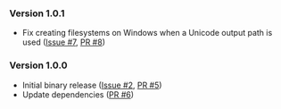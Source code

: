 ### Version 1.0.1

* Fix creating filesystems on Windows when a Unicode output path is used ([Issue #7], [PR #8])

### Version 1.0.0

* Initial binary release ([Issue #2], [PR #5])
* Update dependencies ([PR #6])

[Issue #2]: https://github.com/chenxiaolong/afsr/issues/2
[Issue #7]: https://github.com/chenxiaolong/afsr/issues/7
[PR #5]: https://github.com/chenxiaolong/afsr/pull/5
[PR #6]: https://github.com/chenxiaolong/afsr/pull/6
[PR #8]: https://github.com/chenxiaolong/afsr/pull/8
